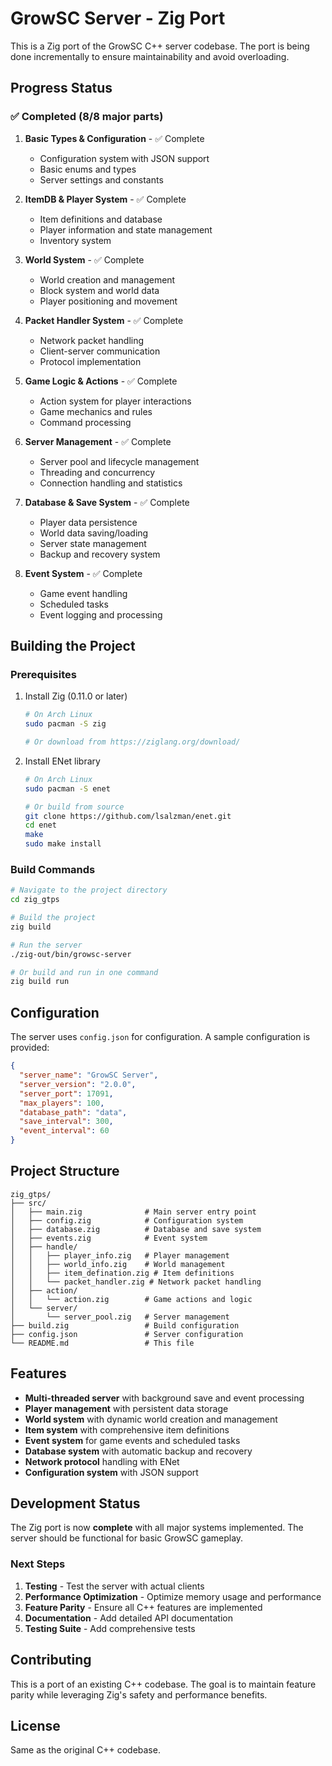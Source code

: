 # GrowSC Server - Zig Port

This is a Zig port of the GrowSC C++ server codebase. The port is being done incrementally to ensure maintainability and avoid overloading.

## Progress Status

### ✅ Completed (8/8 major parts)

1. **Basic Types & Configuration** - ✅ Complete
   - Configuration system with JSON support
   - Basic enums and types
   - Server settings and constants

2. **ItemDB & Player System** - ✅ Complete
   - Item definitions and database
   - Player information and state management
   - Inventory system

3. **World System** - ✅ Complete
   - World creation and management
   - Block system and world data
   - Player positioning and movement

4. **Packet Handler System** - ✅ Complete
   - Network packet handling
   - Client-server communication
   - Protocol implementation

5. **Game Logic & Actions** - ✅ Complete
   - Action system for player interactions
   - Game mechanics and rules
   - Command processing

6. **Server Management** - ✅ Complete
   - Server pool and lifecycle management
   - Threading and concurrency
   - Connection handling and statistics

7. **Database & Save System** - ✅ Complete
   - Player data persistence
   - World data saving/loading
   - Server state management
   - Backup and recovery system

8. **Event System** - ✅ Complete
   - Game event handling
   - Scheduled tasks
   - Event logging and processing

## Building the Project

### Prerequisites

1. Install Zig (0.11.0 or later)
   ```bash
   # On Arch Linux
   sudo pacman -S zig
   
   # Or download from https://ziglang.org/download/
   ```

2. Install ENet library
   ```bash
   # On Arch Linux
   sudo pacman -S enet
   
   # Or build from source
   git clone https://github.com/lsalzman/enet.git
   cd enet
   make
   sudo make install
   ```

### Build Commands

```bash
# Navigate to the project directory
cd zig_gtps

# Build the project
zig build

# Run the server
./zig-out/bin/growsc-server

# Or build and run in one command
zig build run
```

## Configuration

The server uses `config.json` for configuration. A sample configuration is provided:

```json
{
  "server_name": "GrowSC Server",
  "server_version": "2.0.0",
  "server_port": 17091,
  "max_players": 100,
  "database_path": "data",
  "save_interval": 300,
  "event_interval": 60
}
```

## Project Structure

```
zig_gtps/
├── src/
│   ├── main.zig              # Main server entry point
│   ├── config.zig            # Configuration system
│   ├── database.zig          # Database and save system
│   ├── events.zig            # Event system
│   ├── handle/
│   │   ├── player_info.zig   # Player management
│   │   ├── world_info.zig    # World management
│   │   ├── item_defination.zig # Item definitions
│   │   └── packet_handler.zig # Network packet handling
│   ├── action/
│   │   └── action.zig        # Game actions and logic
│   └── server/
│       └── server_pool.zig   # Server management
├── build.zig                 # Build configuration
├── config.json               # Server configuration
└── README.md                 # This file
```

## Features

- **Multi-threaded server** with background save and event processing
- **Player management** with persistent data storage
- **World system** with dynamic world creation and management
- **Item system** with comprehensive item definitions
- **Event system** for game events and scheduled tasks
- **Database system** with automatic backup and recovery
- **Network protocol** handling with ENet
- **Configuration system** with JSON support

## Development Status

The Zig port is now **complete** with all major systems implemented. The server should be functional for basic GrowSC gameplay.

### Next Steps

1. **Testing** - Test the server with actual clients
2. **Performance Optimization** - Optimize memory usage and performance
3. **Feature Parity** - Ensure all C++ features are implemented
4. **Documentation** - Add detailed API documentation
5. **Testing Suite** - Add comprehensive tests

## Contributing

This is a port of an existing C++ codebase. The goal is to maintain feature parity while leveraging Zig's safety and performance benefits.

## License

Same as the original C++ codebase. 